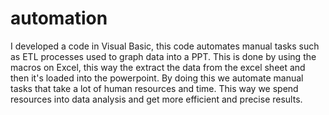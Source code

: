 # automation
I developed a code in Visual Basic, this code automates manual tasks such as ETL processes used to graph data into a PPT. 
This is done by using the macros on Excel, this way the extract the data from the excel sheet and then it's loaded into the powerpoint. 
By doing this we automate manual tasks that take a lot of human resources and time. This way we spend resources into data analysis and get more efficient and precise results.
